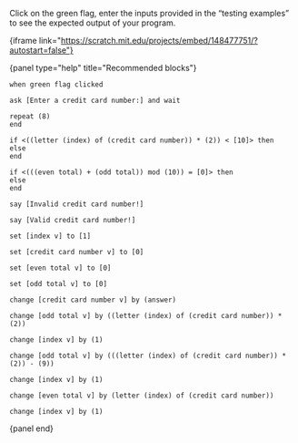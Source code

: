 Click on the green flag, enter the inputs provided in the “testing examples” to
see the expected output of your program.

{iframe link="https://scratch.mit.edu/projects/embed/148477751/?autostart=false"}

{panel type="help" title="Recommended blocks"}

```scratch:split:random
when green flag clicked

ask [Enter a credit card number:] and wait
```


```scratch:split:random
repeat (8)
end

if <((letter (index) of (credit card number)) * (2)) < [10]> then
else
end

if <(((even total) + (odd total)) mod (10)) = [0]> then
else
end
```

```scratch:split:random
say [Invalid credit card number!]

say [Valid credit card number!]
```

```scratch:split:random
set [index v] to [1]

set [credit card number v] to [0]

set [even total v] to [0]

set [odd total v] to [0]

change [credit card number v] by (answer)

change [odd total v] by ((letter (index) of (credit card number)) * (2))

change [index v] by (1)

change [odd total v] by (((letter (index) of (credit card number)) * (2)) - (9))

change [index v] by (1)

change [even total v] by (letter (index) of (credit card number))

change [index v] by (1)
```

{panel end}

